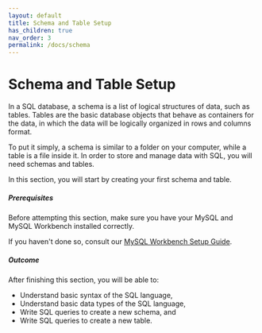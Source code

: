 ```yaml
---
layout: default
title: Schema and Table Setup
has_children: true
nav_order: 3
permalink: /docs/schema
---
```


# Schema and Table Setup

In a SQL database, a schema is a list of logical structures of data, such as tables. Tables are the basic database objects that behave as containers for the data, in which the data will be logically organized in rows and columns format.

To put it simply, a schema is similar to a folder on your computer, while a table is a file inside it. In order to store and manage data with SQL, you will need schemas and tables.

In this section, you will start by creating your first schema and table.

##### Prerequisites

Before attempting this section, make sure you have your MySQL and MySQL Workbench installed correctly.

If you haven't done so, consult our [MySQL Workbench Setup Guide](docs/setup).

##### Outcome

After finishing this section, you will be able to:

- Understand basic syntax of the SQL language,
- Understand basic data types of the SQL language,
- Write SQL queries to create a new schema, and
- Write SQL queries to create a new table.
